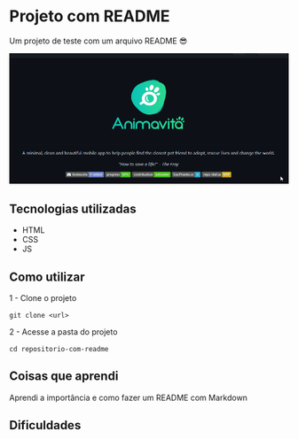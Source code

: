# Projeto com README
Um projeto de teste com um arquivo README 😎

[<img src="./tela.gif" alt="gif da tela inicial do projeto xyz">](https://google.com)

## Tecnologias utilizadas
- HTML
- CSS
- JS

## Como utilizar

1 - Clone o projeto
```
git clone <url>
```
2 - Acesse a pasta do projeto
```
cd repositorio-com-readme
```
## Coisas que aprendi
Aprendi a importância e como fazer um README com Markdown

## Dificuldades